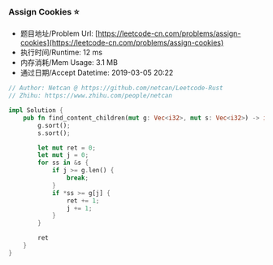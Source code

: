 
### Assign Cookies :star:
- 题目地址/Problem Url: [https://leetcode-cn.com/problems/assign-cookies](https://leetcode-cn.com/problems/assign-cookies)
- 执行时间/Runtime: 12 ms 
- 内存消耗/Mem Usage: 3.1 MB
- 通过日期/Accept Datetime: 2019-03-05 20:22

```rust
// Author: Netcan @ https://github.com/netcan/Leetcode-Rust
// Zhihu: https://www.zhihu.com/people/netcan

impl Solution {
    pub fn find_content_children(mut g: Vec<i32>, mut s: Vec<i32>) -> i32 {
        g.sort();
        s.sort();

        let mut ret = 0;
        let mut j = 0;
        for ss in &s {
            if j >= g.len() {
                break;
            }
            if *ss >= g[j] {
                ret += 1;
                j += 1;
            }
        }

        ret
    }
}



```
